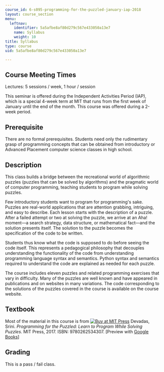 ```yaml
---
course_id: 6-s095-programming-for-the-puzzled-january-iap-2018
layout: course_section
menu:
  leftnav:
    identifier: 5a5afbe8af80d279c567e433050a13e7
    name: Syllabus
    weight: 10
title: Syllabus
type: course
uid: 5a5afbe8af80d279c567e433050a13e7

---
```


Course Meeting Times
--------------------

Lectures: 5 sessions / week, 1 hour / session

This seminar is offered during the Independent Activities Period (IAP), which is a special 4-week term at MIT that runs from the first week of January until the end of the month. This course was offered during a 2-week period.

Prerequisite
------------

There are no formal prerequisites. Students need only the rudimentary grasp of programming concepts that can be obtained from introductory or Advanced Placement computer science classes in high school.

Description
-----------

This class builds a bridge between the recreational world of algorithmic puzzles (puzzles that can be solved by algorithms) and the pragmatic world of computer programming, teaching students to program while solving puzzles.

Few introductory students want to program for programming's sake. Puzzles are real-world applications that are attention grabbing, intriguing, and easy to describe. Each lesson starts with the description of a puzzle. After a failed attempt or two at solving the puzzle, we arrive at an Aha! moment—a search strategy, data structure, or mathematical fact—and the solution presents itself. The solution to the puzzle becomes the specification of the code to be written.

Students thus know what the code is supposed to do before seeing the code itself. This represents a pedagogical philosophy that decouples understanding the functionality of the code from understanding programming language syntax and semantics. Python syntax and semantics required to understand the code are explained as needed for each puzzle.

The course includes eleven puzzles and related programming exercises that vary in difficulty. Many of the puzzles are well known and have appeared in publications and on websites in many variations. The code corresponding to the solutions of the puzzles covered in the course is available on the course website.

Textbook
--------

Most of the material in this course is from [![Buy at MIT Press](/images/mp_logo.gif)](https://mitpress.mit.edu/9780262534307) Devadas, Srini. _Programming for the Puzzled: Learn to Program While Solving Puzzles_. MIT Press, 2017. ISBN: 9780262534307. \[Preview with [Google Books](http://books.google.com/books?id=Tpg-DwAAQBAJ&pg=PR4&pg=PAfrontcover)\]

Grading
-------

This is a pass / fail class.